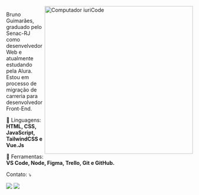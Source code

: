 <img src="https://raw.githubusercontent.com/MicaelliMedeiros/micaellimedeiros/master/image/computer-illustration.png" min-width="400px" max-width="400px" width="400px" align="right" alt="Computador iuriCode">

<p align="left"> 
  Bruno Guimarães, graduado pelo Senac-RJ como desenvelvedor Web e atualmente estudando pela Alura.<br>
  Estou em processo de migração de carreria para desenvolvedor Front-End.
</p>

<p align="left">
  
   💼 Linguagens: <strong>HTML, CSS, JavaScript, TailwindCSS e Vue.Js
  </strong>
</p>

<p align="left">
 
  💼 Ferramentas: <strong>VS Code, Node, Figma, Trello, Git e GitHub.

</strong>
</p>

<p align="left">
  Contato: ⤵️
</p>

<p align="left">
  

  <a href="https://www.linkedin.com/in/bcguimaraes/" alt="Linkedin">
  <img src="https://img.shields.io/badge/-Linkedin-0e76a8?style=flat-square&logo=Linkedin&logoColor=white&link=https://www.linkedin.com/in/bcguimaraes/" /></a>

  
  <a href="https://www.instagram.com/brunoguimraes/" alt="Instagram">
  <img src="https://img.shields.io/badge/-Instagram-DF0174?style=flat-square&labelColor=DF0174&logo=instagram&logoColor=white&link=https://www.instagram.com/brunoguimraes/"/></a>
</p>  

